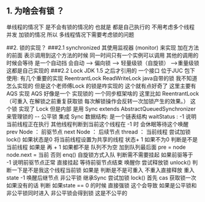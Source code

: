 ## 1. 为啥会有锁 ？

   单线程的情况下 是不会有锁的情况的  也就是 都是自己执行的 不用考虑多个线程 并发 加锁的情况
    所以 多线程情况下需要考虑锁的问题

##2.  锁的实现？
###2.1  synchronized   其使用监视器 (monitor) 来实现
加在方法的前面 表示调用到这个方法的时候 同一时间只有一个实例可以调用 其他的调用的时候会等待
        是一个自动挡  会自动 --> 偏向锁   --> 轻量级锁（自旋锁）  ——>重量级锁    这都是自己实现的
###2.2  Lock
  JDK 1.5 之后才引用的 一个接口  位于JUC 包下
  使用: 有几个重要的实现  ReentrantLock  ReadWriteLock
    java自带的锁 我不知道怎么实现的  但是这个老师傅Lock 的锁是咋实现的 这个就有点好奇了
        这里主要有 AQS 实现 AQS 好像是一个 实现锁的 一个同步框架啥的
   这里比如  ReentrantLock（可重入 在解锁之前重复获取锁 每次解锁操作会反转一次加锁产生的效果。） 这个锁 实现了 Lock
        但是内部 是用 Sync extends AbstractQueuedSynchronizer 来管理锁的
        --   公平锁 集成 Sync
                数据结构:  是一个链表结构
                    waitStatus :  -1 说明当前线程正在执行 其他线程判断到当前这个线程在 -1 时 会休眠等待这个唤醒
                    prev Node  ： 前驱节点
                    next Node  ： 后续节点
                    thread    ： 当前线程
                尝试加锁lock()
                    如果状态是0 将当前线程设置为共享的线程 状态+ 1
                    如果不为0  判断是不是当前线程 如果是 再 + 1
                    如果都不是
                        队列不为空   加到队列最后面  pre = node    node.next = 当前
                        否则  enq()  自旋锁方式入队
                    判断需不需要挂起
                        如果前驱等于 -1 说明前驱节点正常 直接挂起  等待前驱节点结束 唤醒你
                尝试释放锁 unlock()
                     判断一下是不是我这个线程当前锁
                     如果是   判断是不是可重入 不重入直接释放  重入 state -1
                     唤醒后继节点
            非公平锁  继承Sync
                尝试加锁  lock()
                    首先 cas 获取锁一次  如果没有的话  判断 如果state == 0 的时候 直接强锁
                        这个会导致 如果是公平锁和非公平锁同时进入 非公平锁会得到锁 这是不公平的






